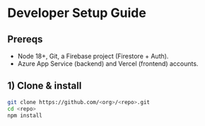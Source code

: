 # Developer Setup Guide

## Prereqs
- Node 18+, Git, a Firebase project (Firestore + Auth).
- Azure App Service (backend) and Vercel (frontend) accounts.

## 1) Clone & install
```bash
git clone https://github.com/<org>/<repo>.git
cd <repo>
npm install
